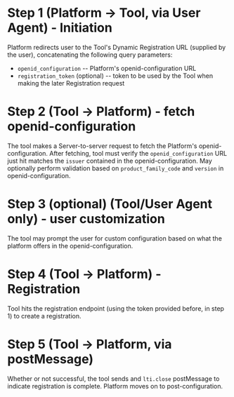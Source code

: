 # Step 1 (Platform -> Tool, via User Agent) - Initiation
Platform redirects user to the Tool's Dynamic Registration URL (supplied by the user), concatenating the following query parameters:
* `openid_configuration` -- Platform's openid-configuration URL
* `registration_token` (optional) -- token to be used by the Tool when making the later Registration request

# Step 2 (Tool -> Platform) - fetch openid-configuration
The tool makes a Server-to-server request to fetch the Platform's openid-configuration. After fetching, tool must verify the `openid_configuration` URL just hit matches the `issuer` contained in the openid-configuration.
May optionally perform validation based on `product_family_code` and `version` in openid-configuration.

# Step 3 (optional) (Tool/User Agent only) - user customization
The tool may prompt the user for custom configuration based on what the platform offers in the openid-configuration.

# Step 4 (Tool -> Platform) - Registration
Tool hits the registration endpoint (using the token provided before, in step 1) to create a registration.

# Step 5 (Tool -> Platform, via postMessage)
Whether or not successful, the tool sends and `lti.close` postMessage to indicate registration is complete. Platform moves on to post-configuration.
